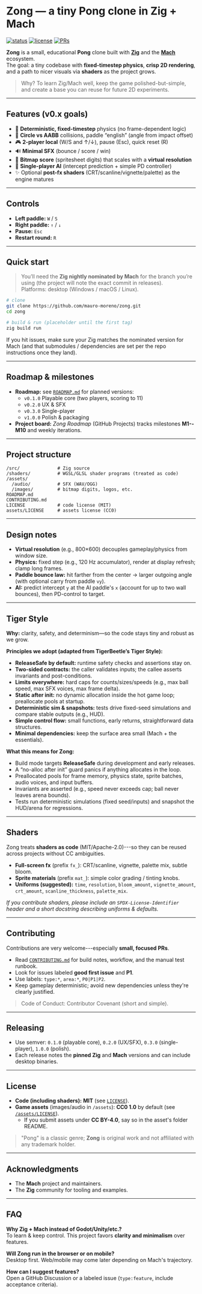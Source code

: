 # Zong — a tiny Pong clone in Zig + Mach

[![status](https://img.shields.io/badge/status-WIP-purple.svg)](#)
[![license](https://img.shields.io/badge/license-MIT-green.svg)](#license)
[![PRs](https://img.shields.io/badge/PRs-welcome-brightgreen.svg)](#contributing)

**Zong** is a small, educational **Pong** clone built with **[Zig](https://ziglang.org/)** and the **[Mach](https://github.com/hexops/mach)** ecosystem.  
The goal: a tiny codebase with **fixed-timestep physics**, **crisp 2D rendering**, and a path to nicer visuals via **shaders** as the project grows.

> Why? To learn Zig/Mach well, keep the game polished-but-simple, and create a base you can reuse for future 2D experiments.

---

## Features (v0.x goals)

- 🎯 **Deterministic, fixed-timestep** physics (no frame-dependent logic)
- 🧱 **Circle vs AABB** collisions, paddle “english” (angle from impact offset)
- 🎮 **2-player local** (W/S and ↑/↓), pause (Esc), quick reset (R)
- 🔊 **Minimal SFX** (bounce / score / win)
- 🔢 **Bitmap score** (spritesheet digits) that scales with a **virtual resolution**
- 🤖 **Single-player AI** (intercept prediction + simple PD controller)
- ✨ Optional **post-fx shaders** (CRT/scanline/vignette/palette) as the engine matures

---

## Controls

- **Left paddle:** `W` / `S`  
- **Right paddle:** `↑` / `↓`  
- **Pause:** `Esc`  
- **Restart round:** `R`

---

## Quick start

> You’ll need the **Zig nightly nominated by Mach** for the branch you’re using (the project will note the exact commit in releases).  
> Platforms: desktop (Windows / macOS / Linux).

```bash
# clone
git clone https://github.com/mauro-moreno/zong.git
cd zong

# build & run (placeholder until the first tag)
zig build run
```

If you hit issues, make sure your Zig matches the nominated version for Mach (and that submodules / dependencies are set per the repo instructions once they land).

---

## Roadmap & milestones

- **Roadmap:** see [`ROADMAP.md`](./ROADMAP.md) for planned versions:
  - `v0.1.0` Playable core (two players, scoring to 11)
  - `v0.2.0` UX & SFX
  - `v0.3.0` Single-player
  - `v1.0.0` Polish & packaging
- **Project board:** *Zong Roadmap* (GitHub Projects) tracks milestones **M1--M10** and weekly iterations.

---

## Project structure

```
/src/              # Zig source
/shaders/          # WGSL/GLSL shader programs (treated as code)
/assets/
  /audio/          # SFX (WAV/OGG)
  /images/         # bitmap digits, logos, etc.
ROADMAP.md
CONTRIBUTING.md
LICENSE            # code license (MIT)
assets/LICENSE     # assets license (CC0)

```

---

## Design notes

- **Virtual resolution** (e.g., 800×600) decouples gameplay/physics from window size.
- **Physics:** fixed step (e.g., 120 Hz accumulator), render at display refresh; clamp long frames.
- **Paddle bounce law:** hit farther from the center → larger outgoing angle (with optional carry from paddle `vy`).
- **AI:** predict intercept `y` at the AI paddle's `x` (account for up to two wall bounces), then PD-control to target.

---

## Tiger Style

**Why:** clarity, safety, and determinism—so the code stays tiny and robust as we grow.

**Principles we adopt (adapted from TigerBeetle’s Tiger Style):**
- **ReleaseSafe by default:** runtime safety checks and assertions stay on.
- **Two-sided contracts:** the caller validates inputs; the callee asserts invariants and post-conditions.
- **Limits everywhere:** hard caps for counts/sizes/speeds (e.g., max ball speed, max SFX voices, max frame delta).
- **Static after init:** no dynamic allocation inside the hot game loop; preallocate pools at startup.
- **Deterministic sim & snapshots:** tests drive fixed-seed simulations and compare stable outputs (e.g., HUD).
- **Simple control flow:** small functions, early returns, straightforward data structures.
- **Minimal dependencies:** keep the surface area small (Mach + the essentials).

**What this means for Zong:**
- Build mode targets **ReleaseSafe** during development and early releases.
- A “no-alloc after init” guard panics if anything allocates in the loop.
- Preallocated pools for frame memory, physics state, sprite batches, audio voices, and input buffers.
- Invariants are asserted (e.g., speed never exceeds cap; ball never leaves arena bounds).
- Tests run deterministic simulations (fixed seed/inputs) and snapshot the HUD/arena for regressions.

---

## Shaders

Zong treats **shaders as code** (MIT/Apache-2.0)---so they can be reused across projects without CC ambiguities.

- **Full-screen fx** (prefix `fx_`): CRT/scanline, vignette, palette mix, subtle bloom.
- **Sprite materials** (prefix `mat_`): simple color grading / tinting knobs.
- **Uniforms (suggested):** `time`, `resolution`, `bloom_amount`, `vignette_amount`, `crt_amount`, `scanline_thickness`, `palette_mix`.

*If you contribute shaders, please include an `SPDX-License-Identifier` header and a short docstring describing uniforms & defaults.*

---

## Contributing

Contributions are very welcome---especially **small, focused PRs**.

- Read [`CONTRIBUTING.md`](./CONTRIBUTING.md) for build notes, workflow, and the manual test runbook.
- Look for issues labeled **good first issue** and **P1**.
- Use labels: `type:*`, `area:*`, `P0|P1|P2`.
- Keep gameplay deterministic; avoid new dependencies unless they're clearly justified.

> Code of Conduct: Contributor Covenant (short and simple).

---

## Releasing

- Use semver: `0.1.0` (playable core), `0.2.0` (UX/SFX), `0.3.0` (single-player), `1.0.0` (polish).
- Each release notes the **pinned Zig** and **Mach** versions and can include desktop binaries.

---

## License

- **Code (including shaders):** **MIT** (see [`LICENSE`](./LICENSE)).
- **Game assets** (images/audio in `/assets`): **CC0 1.0** by default (see [`/assets/LICENSE`](./assets/LICENSE)).
  - If you submit assets under **CC BY-4.0**, say so in the asset's folder README.

> "Pong" is a classic genre; **Zong** is original work and not affiliated with any trademark holder.

---

## Acknowledgments

- The **Mach** project and maintainers.
- The **Zig** community for tooling and examples.

---

## FAQ

**Why Zig + Mach instead of Godot/Unity/etc.?**\
To learn & keep control. This project favors **clarity and minimalism** over features.

**Will Zong run in the browser or on mobile?**\
Desktop first. Web/mobile may come later depending on Mach's trajectory.

**How can I suggest features?**\
Open a GitHub Discussion or a labeled issue (`type:feature`, include acceptance criteria).

